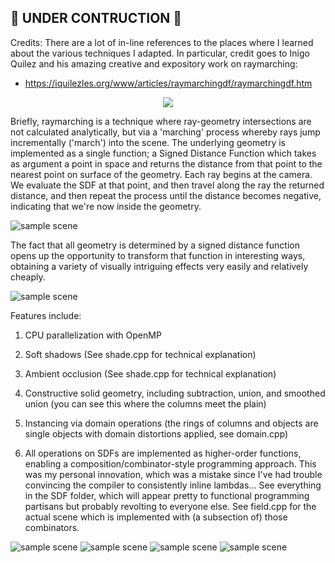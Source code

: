 

## 🚧 UNDER CONTRUCTION 👷

Credits: There are a lot of in-line references to the places where I learned about the various techniques I adapted. In particular, credit goes to Inigo Quilez and his amazing creative and expository work on raymarching:
 - https://iquilezles.org/www/articles/raymarchingdf/raymarchingdf.htm

<p align="center">
  <img src="screenshots/raymarcher1.jpg"/>
</p>

Briefly, raymarching is a technique where ray-geometry intersections are not calculated analytically, but via a 'marching' process whereby rays jump incrementally ('march') into the scene. The underlying geometry is implemented as a single function; a Signed Distance Function which takes as argument a point in space and returns the distance from that point to the nearest point on surface of the geometry. Each ray begins at the camera. We evaluate the SDF at that point, and then travel along the ray the returned distance, and then repeat the process until the distance becomes negative, indicating that we're now inside the geometry.

![sample scene](screenshots/raymarcher5.jpg)

The fact that all geometry is determined by a signed distance function opens up the opportunity to transform that function in interesting ways, obtaining a variety of visually intriguing effects very easily and relatively cheaply.


![sample scene](screenshots/raymarcher4.png)

Features include:

1. CPU parallelization with OpenMP

2. Soft shadows (See shade.cpp for technical explanation)

3. Ambient occlusion (See shade.cpp for technical explanation)

4. Constructive solid geometry, including subtraction, union, and smoothed union (you can see this where the columns meet the plain)

5. Instancing via domain operations (the rings of columns and objects are single objects with domain distortions applied, see domain.cpp)

6. All operations on SDFs are implemented as higher-order functions, enabling a composition/combinator-style programming approach. This was my personal innovation, which was a mistake since I've had trouble convincing the compiler to consistently inline lambdas... See everything in the SDF folder, which will appear pretty to functional programming partisans but probably revolting to everyone else. See field.cpp for the actual scene which is implemented with (a subsection of) those combinators.

![sample scene](screenshots/raymarcher2.jpg)
![sample scene](screenshots/raymarcher3.jpg)
![sample scene](screenshots/raymarcher6.jpg)
![sample scene](screenshots/raymarcher7.jpg)
